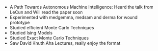 - A Path Towards Autonomous Machine Intelligence: Heard the talk from LeCun and Will read the paper soon
- Experimented with medgemma, medsam and derma for wound prototype
- Studied efficient Monte Carlo Techniques
- Studied Ising Models
- Studied Exact Monte Carlo Techniques
- Saw David Knuth Aha Lectures, really enjoy the format